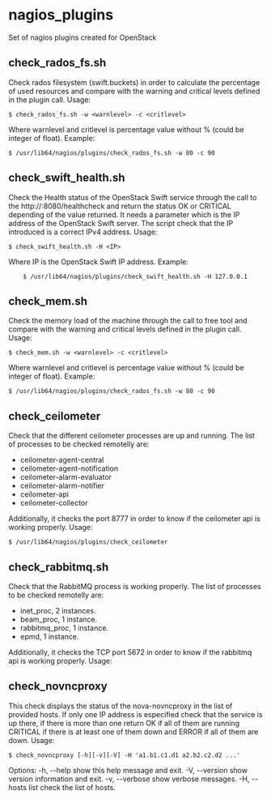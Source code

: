 # nagios_plugins

Set of nagios plugins created for OpenStack

## check_rados_fs.sh

Check rados filesystem (swift.buckets) in order to calculate the percentage of 
used resources and compare with the warning and critical levels defined in the 
plugin call. Usage:

    $ check_rados_fs.sh -w <warnlevel> -c <critlevel>

Where warnlevel and critlevel is percentage value without % (could be integer 
of float). Example:


	$ /usr/lib64/nagios/plugins/check_rados_fs.sh -w 80 -c 90


## check_swift_health.sh

Check the Health status of the OpenStack Swift service through the call to the 
http://<swift server>:8080/healthcheck and return the status OK or CRITICAL 
depending of the value returned. It needs a parameter which is the IP address 
of the OpenStack Swift server. The script check that the IP introduced is a 
correct IPv4 address. Usage:

    $ check_swift_health.sh -H <IP> 

Where IP is the OpenStack Swift IP address. Example:

    	$ /usr/lib64/nagios/plugins/check_swift_health.sh -H 127.0.0.1

## check_mem.sh

Check the memory load of the machine through the call to free tool and compare 
with the warning and critical levels defined in the plugin call. Usage:

    $ check_mem.sh -w <warnlevel> -c <critlevel>

Where warnlevel and critlevel is percentage value without % (could be integer 
of float). Example:


	$ /usr/lib64/nagios/plugins/check_rados_fs.sh -w 80 -c 90

## check_ceilometer

Check that the different ceilometer processes are up and running. The list of 
processes to be checked remotelly are:

* ceilometer-agent-central
* ceilometer-agent-notification
* ceilometer-alarm-evaluator
* ceilometer-alarm-notifier
* ceilometer-api
* ceilometer-collector

Additionally, it checks the port 8777 in order to know if the ceilometer api is
working properly. Usage:

    $ /usr/lib64/nagios/plugins/check_ceilometer

## check_rabbitmq.sh

Check that the RabbitMQ process is working properly. The list of processes to be checked
remotelly are:

* inet_proc, 2 instances.
* beam_proc, 1 instance.
* rabbitmq_proc, 1 instance.
* epmd, 1 instance.

Additionally, it checks the TCP port 5672 in order to know if the rabbitmq api is
working properly. Usage:


## check_novncproxy

This check displays the status of the nova-novncproxy in the list of provided hosts. 
If only one IP address is especified check that the service is up there, if there is 
more than one return OK if all of them are running CRITICAL if there is at least one 
of them down and ERROR if all of them are down. Usage:

    $ check_novncproxy [-h][-v][-V] -H 'a1.b1.c1.d1 a2.b2.c2.d2 ...'
        
Options:
-h, --help          show this help message and exit.
-V, --version       show version information and exit.
-v, --verbose       show verbose messages.
-H, --hosts list    check the list of hosts.

